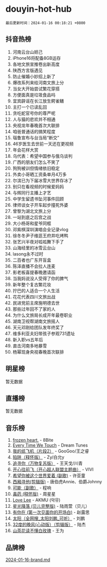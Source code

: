 # douyin-hot-hub

`最后更新时间：2024-01-16 00:18:21 +0800`

## 抖音热榜

1. 河南云台山妲己
1. iPhone16将配备8GB运存
1. 各地文旅宣推卷出新高度
1. 陕西方言版遇见
1. 防止催婚小妙招上新了
1. 爆改系列来给河南文旅上分
1. 当女大开始尝试繁花穿搭
1. 方便面真是垃圾食品吗
1. 宜宾辟谣在长江放生鳄雀鳝
1. 主打一个已读乱回
1. 贪吃蛇官号你的尊严呢
1. 人与猫的悲欢并不相通
1. 央视龙年春晚首次大联排
1. 咱爸普通话的搞笑程度
1. 瑙鲁宣布与台当局“断交”
1. 46岁医生去世前一天还在更视频
1. 年会花样大赏
1. 乌代表：希望中国参与俄乌谈判
1. 广西的朋友们怎么不笑了
1. 狗狗被训但情绪依旧稳定
1. 外卖小哥晒工资条单月4万多
1. 尔滨已为下届冰雪大世界存冰了
1. 别只在看视频的时候爱妈妈
1. 与辉同行主播上才艺
1. 中学生留遗书坠河事件回顾
1. 律师谈女子开车起步撞死外婆
1. 曾黎为湖北文旅上分
1. 一站到底之后宫之战
1. 大小杨哥和星爷同框
1. 邓紫棋深圳演唱会全记录vlog
1. 徐冬冬尹子维逛王府井吃烤鸭
1. 张艺兴半夜对呱呱舞下手了
1. 山海经里的冰雪云台山
1. lasong永不过时
1. 二百者也广东开盲盒
1. 陈泽直播不会拉人连麦
1. 影老板喜提春晚邀请函
1. 当我妈说没人受得了你的脾气
1. 新年整个复古繁花妆
1. 拧巴的人适合一个人生活
1. 花花代表四川文旅出战
1. 民进党前主席施明德去世
1. 那些过年回不了家的人
1. 为什么文旅局长成开年最卷职业
1. 湖南卫视帮湖南文旅摇人
1. 天元邓刚给团队发年终奖了
1. 维多利亚夫妇带孩子参观731遗址
1. 新入职vs五年后
1. 直击河南多地暴雪
1. 杨幂现身央视春晚首次联排

## 明星榜

暂无数据

## 直播榜

暂无数据

## 音乐榜

1. [frozen heart.](https://sf86-cdn-tos.douyinstatic.com/obj/tos-cn-ve-2774/oIIWJfyjIACZA9zQMtnJ6hQQhFC4vhCupoRBsO) - 8Bite
1. [Every Time We Touch](https://sf86-cdn-tos.douyinstatic.com/obj/tos-cn-ve-2774/ogN6lUKQeBBfEVhIOMikG1CcJjugxk1tztZyhP) - Dream Tunes
1. [我的纸飞机（片段2）](https://sf3-cdn-tos.douyinstatic.com/obj/tos-cn-ve-2774/oM2ZrKcg2CD5AeRB2gkeXOFB1IxAGJdZPazYHf) - GooGoo/王之睿
1. [陷阱（释怀版）](https://sf86-cdn-tos.douyinstatic.com/obj/tos-cn-ve-2774/oE8C21LeZrzKLDFfQYgMzx4GAIHageG5IzayY7) - Zy/白允y
1. [追寻你（万物复苏版）](https://sf86-cdn-tos.douyinstatic.com/obj/tos-cn-ve-2774/oYeAZJsbjIDit9APmBg8u6uDUQnHmoCf3gbo74) - 王天戈/川青
1. [开心往前飞（开心超人联盟主题曲）](https://sf86-cdn-tos.douyinstatic.com/obj/tos-cn-ve-2774/9d8fb7c82cf1421fb93a9fe925275e0a) - VIVI
1. [希望你被这个世界爱着 (副歌)](https://sf86-cdn-tos.douyinstatic.com/obj/tos-cn-ve-2774/oUHCmWQfZlE3QQBKBeD8rCFLpJzPgCpImhsxMt) - 许亚童
1. [西厢寻他(剪辑版)](https://sf6-cdn-tos.douyinstatic.com/obj/tos-cn-ve-2774/oUsAVfAQKlRNxEv5qxvIB8o5qmIWUcXbzJKJhw) - 唐伯虎Annie、伯爵Johnny
1. [可能（副歌）](https://sf3-cdn-tos.douyinstatic.com/obj/tos-cn-ve-2774/cde1731888894259b333569393c2fb51) - 程响
1. [毒药 (释怀版)](https://sf86-cdn-tos.douyinstatic.com/obj/tos-cn-ve-2774/oYILMEAzspdZBIzy4frJNB8ZHPHWAhiwowd4Ad) - 周星星
1. [Love Lee](https://sf86-cdn-tos.douyinstatic.com/obj/tos-cn-ve-2774/o05GbkJGbCBTdDnMtB0fwOYgkeZp23vrWQDQBS) - AKMU (악뮤)
1. [星光降落 (贝儿完整版)](https://sf86-cdn-tos.douyinstatic.com/obj/tos-cn-ve-2774/okwB9hAwyAtsFFkFBzAX1hOOfQuIoMNs0W2Mwr) - 陆雨萱（贝儿）
1. [有你在 (第一次见面你的开场白)](https://sf86-cdn-tos.douyinstatic.com/obj/tos-cn-ve-2774/oAthrQ3ClJBfI57uBoFEgNDYtNCZ0TSYQQfxQ0) - 赵露思
1. [太阳（全网搜_太阳刘鹏_可听）](https://sf86-cdn-tos.douyinstatic.com/obj/tos-cn-ve-2774/ogWbyIQnlBFImVbeDocRdCIYtBHlbJXgfZMvgz) - 刘鹏
1. [32度的晚风(心动版）（剪辑版）](https://sf6-cdn-tos.douyinstatic.com/obj/tos-cn-ve-2774/owNyabsyWdzUulxhoJfK8IBXgp0UMQAHpvGh2B) - 陆杰
1. [山茶花读不懂白玫瑰](https://sf6-cdn-tos.douyinstatic.com/obj/tos-cn-ve-2774/osfn8B7DktrRHEPJgPCfDbw7QDQEkwC16BxZg9) - 王为

## 品牌榜

[2024-01-16-brand.md](2024-01-16-brand.md)
